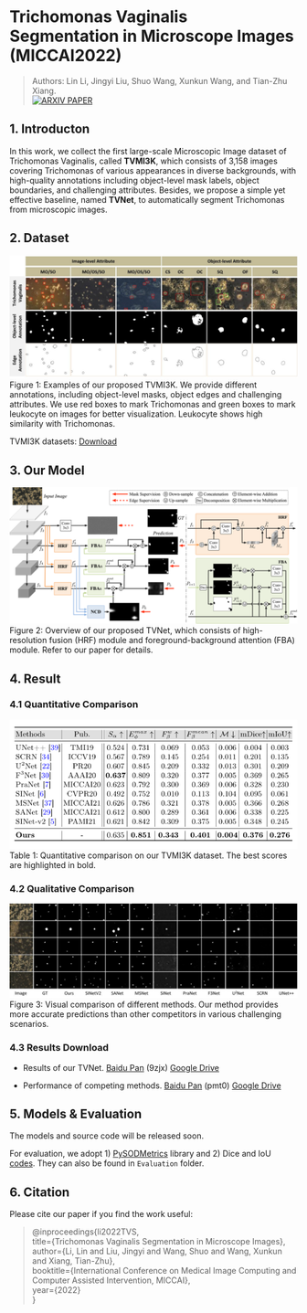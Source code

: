 # Trichomonas Vaginalis Segmentation in Microscope Images (MICCAI2022)
> Authors: Lin Li, Jingyi Liu, Shuo Wang, Xunkun Wang, and Tian-Zhu Xiang.   
> <a href="https://arxiv.org/abs/test" rel="nofollow"><img src="https://camo.githubusercontent.com/4398ed745cccb9198b5590f2d4799518bae17c2dca258419b9413789a2fd01c6/68747470733a2f2f696d672e736869656c64732e696f2f62616467652f41727869762d50617065722d7265643f7374796c653d666c61742d737175617265" alt="ARXIV PAPER" data-canonical-src="https://img.shields.io/badge/Arxiv-Paper-red?style=flat-square" style="max-width: 100%;"></a>


## 1. Introducton

In this work, we collect the first large-scale Microscopic Image dataset of Trichomonas Vaginalis, called **TVMI3K**, which consists of 3,158 images covering Trichomonas of various appearances in diverse backgrounds, with high-quality annotations including object-level mask labels, object boundaries, and challenging attributes. Besides, we propose a simple yet effective baseline, named **TVNet**, to automatically segment Trichomonas from microscopic images. 



## 2. Dataset
![image](https://github.com/CellRecog/cellRecog/blob/main/Images/dataset.jpg)
Figure 1: Examples of our proposed TVMI3K. We provide different annotations, including object-level masks, object edges and challenging attributes. We use red boxes to mark Trichomonas and green boxes to mark leukocyte on images for better visualization. Leukocyte shows high similarity with Trichomonas.

TVMI3K datasets: [Download](https://zenodo.org/record/6545146#.YrcfCexBz7U)



## 3. Our Model

![image](https://github.com/CellRecog/cellRecog/blob/main/Images/tvnet.png) 
Figure 2: Overview of our proposed TVNet, which consists of high-resolution fusion (HRF) module and foreground-background attention (FBA) module. Refer to our paper for details.



## 4. Result

### 4.1 Quantitative Comparison

![image](https://github.com/CellRecog/cellRecog/blob/main/Images/res1.png)    
Table 1: Quantitative comparison on our TVMI3K dataset. The best scores are highlighted in bold.


### 4.2 Qualitative Comparison

![image](https://github.com/CellRecog/cellRecog/blob/main/Images/res.jpg)   
Figure 3: Visual comparison of different methods. Our method provides more accurate predictions than other competitors in various challenging scenarios.


### 4.3 Results Download

* Results of our TVNet. [Baidu Pan](https://pan.baidu.com/s/1oWrH1MpzWCYJcUhxPBSlhQ) (9zjx) [Google Drive](https://drive.google.com/file/d/1ize1Y702v655V2bBHMtiiMS48bl504BJ/view?usp=sharing)

* Performance of competing methods. [Baidu Pan](https://pan.baidu.com/s/166Kag9XHUqFXXzbeuQtv-g) (pmt0) [Google Drive](https://drive.google.com/file/d/1qdBTRtTM10tKDMNwrSizrRF8wM2uyanf/view?usp=sharing)



## 5. Models & Evaluation

The models and source code will be released soon. 

For evaluation, we adopt 1) [PySODMetrics](https://github.com/lartpang/PySODMetrics) library and 2) Dice and IoU [codes](https://github.com/weijun88/SANet). They can also be found in ```Evaluation``` folder.






## 6. Citation
Please cite our paper if you find the work useful:
>@inproceedings{li2022TVS,
<br>title={Trichomonas Vaginalis Segmentation in Microscope Images},
<br>author={Li, Lin and Liu, Jingyi and Wang, Shuo and Wang, Xunkun and Xiang, Tian-Zhu},
<br>booktitle={International Conference on Medical Image Computing and Computer Assisted Intervention, MICCAI},
<br>year={2022}
<br>}

